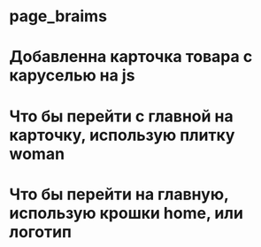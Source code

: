 # page_braims
# Добавленна карточка товара с каруселью на js
# Что бы перейти с главной на карточку, использую плитку woman
# Что бы перейти на главную, использую крошки home, или логотип